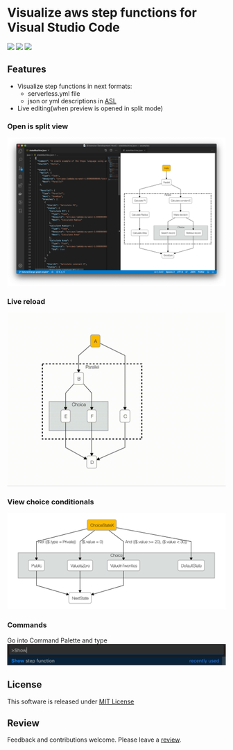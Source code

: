 # Visualize aws step functions for Visual Studio Code

[![](https://vsmarketplacebadge.apphb.com/version-short/paulshestakov.aws-step-functions-constructor.svg)](https://marketplace.visualstudio.com/items?itemName=paulshestakov.aws-step-functions-constructor)
[![](https://vsmarketplacebadge.apphb.com/downloads-short/paulshestakov.aws-step-functions-constructor.svg)](https://marketplace.visualstudio.com/items?itemName=paulshestakov.aws-step-functions-constructor)
[![](https://vsmarketplacebadge.apphb.com/installs/paulshestakov.aws-step-functions-constructor.svg)](https://marketplace.visualstudio.com/items?itemName=paulshestakov.aws-step-functions-constructor)

## Features

- Visualize step functions in next formats:
  - serverless.yml file
  - json or yml descriptions in [ASL](https://docs.aws.amazon.com/step-functions/latest/dg/concepts-amazon-states-language.html)
- Live editing(when preview is opened in split mode)


### Open is split view

![Usage Example](https://github.com/PaulShestakov/pics/blob/master/splitView.png?raw=true)

### Live reload

![Usage Example](https://github.com/PaulShestakov/pics/blob/master/live.gif?raw=true)

### View choice conditionals

![Usage Example](https://github.com/PaulShestakov/pics/blob/master/choice.png?raw=true)

### Commands

Go into Command Palette and type
![Commands List](https://github.com/PaulShestakov/pics/blob/master/commandsList.png?raw=true)


## License

This software is released under [MIT License](http://www.opensource.org/licenses/mit-license.php)

## Review

Feedback and contributions welcome. Please leave a [review](https://marketplace.visualstudio.com/items?itemName=paulshestakov.aws-step-functions-constructor#review-details).
